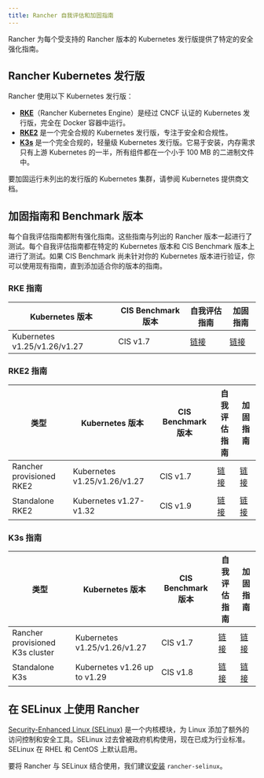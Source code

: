 ```yaml
---
title: Rancher 自我评估和加固指南
---
```


<head>
  <link rel="canonical" href="https://ranchermanager.docs.rancher.com/zh/reference-guides/rancher-security/hardening-guides"/>
</head>

Rancher 为每个受支持的 Rancher 版本的 Kubernetes 发行版提供了特定的安全强化指南。

## Rancher Kubernetes 发行版

Rancher 使用以下 Kubernetes 发行版：

- [**RKE**](https://rancher.com/docs/rke/latest/en/)（Rancher Kubernetes Engine）是经过 CNCF 认证的 Kubernetes 发行版，完全在 Docker 容器中运行。
- [**RKE2**](https://docs.rke2.io/) 是一个完全合规的 Kubernetes 发行版，专注于安全和合规性。
- [**K3s**](https://docs.k3s.io/) 是一个完全合规的，轻量级 Kubernetes 发行版。它易于安装，内存需求只有上游 Kubernetes 的一半，所有组件都在一个小于 100 MB 的二进制文件中。

要加固运行未列出的发行版的 Kubernetes 集群，请参阅 Kubernetes 提供商文档。

## 加固指南和 Benchmark 版本

每个自我评估指南都附有强化指南。这些指南与列出的 Rancher 版本一起进行了测试。每个自我评估指南都在特定的 Kubernetes 版本和 CIS Benchmark 版本上进行了测试。如果 CIS Benchmark 尚未针对你的 Kubernetes 版本进行验证，你可以使用现有指南，直到添加适合你的版本的指南。

### RKE 指南

| Kubernetes 版本 | CIS Benchmark 版本 | 自我评估指南 | 加固指南 |
|--------------------|-----------------------|-----------------------|------------------|
| Kubernetes v1.25/v1.26/v1.27 | CIS v1.7 | [链接](rke1-hardening-guide/rke1-self-assessment-guide-with-cis-v1.7-k8s-v1.25-v1.26-v1.27.md) | [链接](rke1-hardening-guide/rke1-hardening-guide.md) |

### RKE2 指南

| 类型 | Kubernetes 版本 | CIS Benchmark 版本 | 自我评估指南 | 加固指南 |
|------|--------------------|-----------------------|-----------------------|------------------|
| Rancher provisioned RKE2 | Kubernetes v1.25/v1.26/v1.27 | CIS v1.7 | [链接](rke2-hardening-guide/rke2-self-assessment-guide-with-cis-v1.7-k8s-v1.25-v1.26-v1.27.md) | [链接](rke2-hardening-guide/rke2-hardening-guide.md) |
| Standalone RKE2 | Kubernetes v1.27-v1.32 | CIS v1.9 | [链接](https://docs.rke2.io/security/cis_self_assessment19) | [链接](https://docs.rke2.io/security/hardening_guide) |

### K3s 指南

| 类型 | Kubernetes 版本 | CIS Benchmark 版本 | 自我评估指南 | 加固指南 |
|------|--------------------|-----------------------|-----------------------|------------------|
| Rancher provisioned K3s cluster | Kubernetes v1.25/v1.26/v1.27 | CIS v1.7 | [链接](k3s-hardening-guide/k3s-self-assessment-guide-with-cis-v1.7-k8s-v1.25-v1.26-v1.27.md) | [链接](k3s-hardening-guide/k3s-hardening-guide.md) |
| Standalone K3s | Kubernetes v1.26 up to v1.29 | CIS v1.8 | [链接](https://docs.k3s.io/security/self-assessment-1.8) | [链接](https://docs.k3s.io/security/hardening-guide) |

## 在 SELinux 上使用 Rancher

[Security-Enhanced Linux (SELinux)](https://en.wikipedia.org/wiki/Security-Enhanced_Linux) 是一个内核模块，为 Linux 添加了额外的访问控制和安全工具。SELinux 过去曾被政府机构使用，现在已成为行业标准。SELinux 在 RHEL 和 CentOS 上默认启用。

要将 Rancher 与 SELinux 结合使用，我们建议[安装](../selinux-rpm/about-rancher-selinux.md) `rancher-selinux`。
